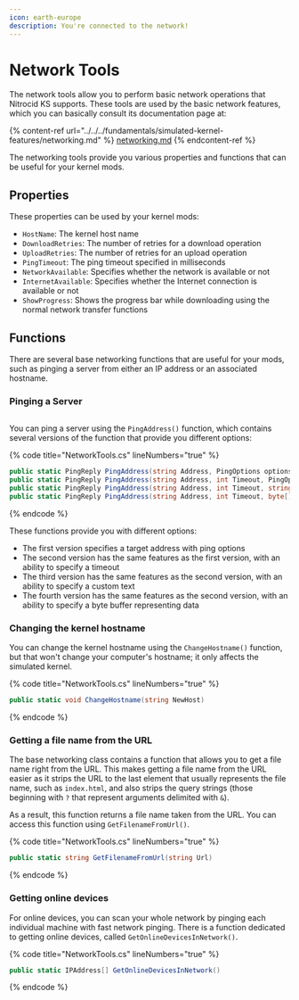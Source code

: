 ```yaml
---
icon: earth-europe
description: You're connected to the network!
---
```


# Network Tools

The network tools allow you to perform basic network operations that Nitrocid KS supports. These tools are used by the basic network features, which you can basically consult its documentation page at:

{% content-ref url="../../../fundamentals/simulated-kernel-features/networking.md" %}
[networking.md](../../../fundamentals/simulated-kernel-features/networking.md)
{% endcontent-ref %}

The networking tools provide you various properties and functions that can be useful for your kernel mods.

## Properties

These properties can be used by your kernel mods:

* `HostName`: The kernel host name
* `DownloadRetries`: The number of retries for a download operation
* `UploadRetries`: The number of retries for an upload operation
* `PingTimeout`: The ping timeout specified in milliseconds
* `NetworkAvailable`: Specifies whether the network is available or not
* `InternetAvailable`: Specifies whether the Internet connection is available or not
* `ShowProgress`: Shows the progress bar while downloading using the normal network transfer functions

## Functions

There are several base networking functions that are useful for your mods, such as pinging a server from either an IP address or an associated hostname.

### Pinging a Server

<figure><img src="https://github.com/Aptivi-Stable-Docs/nks-manual-0.1.0/blob/main/.gitbook/assets/142-inner.png" alt=""><figcaption></figcaption></figure>

You can ping a server using the `PingAddress()` function, which contains several versions of the function that provide you different options:

{% code title="NetworkTools.cs" lineNumbers="true" %}
```csharp
public static PingReply PingAddress(string Address, PingOptions options = null)
public static PingReply PingAddress(string Address, int Timeout, PingOptions options = null)
public static PingReply PingAddress(string Address, int Timeout, string text, PingOptions options = null)
public static PingReply PingAddress(string Address, int Timeout, byte[] Buffer, PingOptions options = null)
```
{% endcode %}

These functions provide you with different options:

* The first version specifies a target address with ping options
* The second version has the same features as the first version, with an ability to specify a timeout
* The third version has the same features as the second version, with an ability to specify a custom text
* The fourth version has the same features as the second version, with an ability to specify a byte buffer representing data

### Changing the kernel hostname

You can change the kernel hostname using the `ChangeHostname()` function, but that won't change your computer's hostname; it only affects the simulated kernel.

{% code title="NetworkTools.cs" lineNumbers="true" %}
```csharp
public static void ChangeHostname(string NewHost)
```
{% endcode %}

### Getting a file name from the URL

The base networking class contains a function that allows you to get a file name right from the URL. This makes getting a file name from the URL easier as it strips the URL to the last element that usually represents the file name, such as `index.html`, and also strips the query strings (those beginning with `?` that represent arguments delimited with `&`).

As a result, this function returns a file name taken from the URL. You can access this function using `GetFilenameFromUrl()`.

{% code title="NetworkTools.cs" lineNumbers="true" %}
```csharp
public static string GetFilenameFromUrl(string Url)
```
{% endcode %}

### Getting online devices

For online devices, you can scan your whole network by pinging each individual machine with fast network pinging. There is a function dedicated to getting online devices, called `GetOnlineDevicesInNetwork()`.

{% code title="NetworkTools.cs" lineNumbers="true" %}
```csharp
public static IPAddress[] GetOnlineDevicesInNetwork()
```
{% endcode %}
